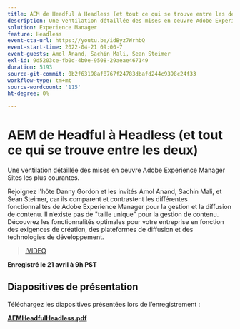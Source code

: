 ```yaml
---
title: AEM de Headful à Headless (et tout ce qui se trouve entre les deux)
description: Une ventilation détaillée des mises en oeuvre Adobe Experience Manager Sites les plus courantes.
solution: Experience Manager
feature: Headless
event-cta-url: https://youtu.be/idByz7WrhbQ
event-start-time: 2022-04-21 09:00-7
event-guests: Amol Anand, Sachin Mali, Sean Steimer
exl-id: 9d5203ce-fb0d-4b0e-9508-29aeae467149
duration: 5193
source-git-commit: 0b2f63198af8767f24783dbafd244c9398c24f33
workflow-type: tm+mt
source-wordcount: '115'
ht-degree: 0%

---
```


# AEM de Headful à Headless (et tout ce qui se trouve entre les deux)

Une ventilation détaillée des mises en oeuvre Adobe Experience Manager Sites les plus courantes.

Rejoignez l&#39;hôte Danny Gordon et les invités Amol Anand, Sachin Mali, et Sean Steimer, car ils comparent et contrastent les différentes fonctionnalités de Adobe Experience Manager pour la gestion et la diffusion de contenu. Il n’existe pas de &quot;taille unique&quot; pour la gestion de contenu. Découvrez les fonctionnalités optimales pour votre entreprise en fonction des exigences de création, des plateformes de diffusion et des technologies de développement.

>[!VIDEO](https://video.tv.adobe.com/v/342475/?quality=12&learn=on)

**Enregistré le 21 avril à 9h PST**

## Diapositives de présentation

Téléchargez les diapositives présentées lors de l’enregistrement :

**[AEMHeadfulHeadless.pdf](../assets/documents/AEMHeadfulHeadless.pdf)**

